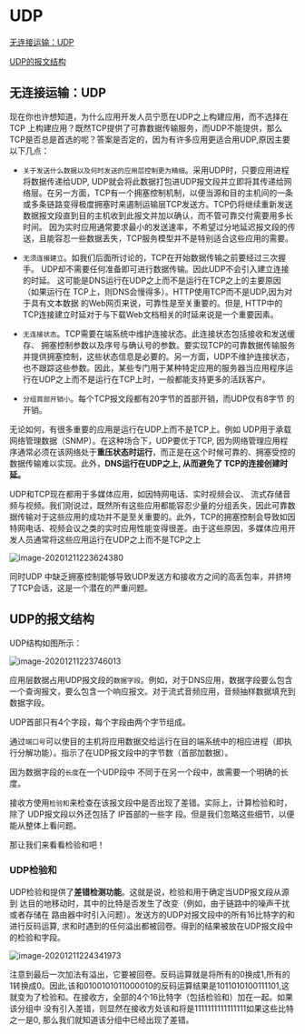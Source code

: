 # UDP

[无连接运输：UDP](#无连接运输：UDP)

[UDP的报文结构](#UDP的报文结构)

## 无连接运输：UDP

现在你也许想知道，为什么应用开发人员宁愿在UDP之上构建应用，而不选择在TCP 上构建应用？既然TCP提供了可靠数据传输服务，而UDP不能提供，那么TCP是否总是首选的呢？答案是否定的，因为有许多应用更适合用UDP,原因主要以下几点： 

* `关于发送什么数据以及何时发送的应用层控制更为精细`。采用UDP时，只要应用进程将数据传递给UDP,  UDP就会将此数据打包进UDP报文段并立即将其传递给网络层。在另一方面，TCP有一个拥塞控制机制，以便当源和目的主机间的一条或多条链路变得极度拥塞时来遏制运输层TCP发送方。TCP仍将继续重新发送数据报文段直到目的主机收到此报文并加以确认，而不管可靠交付需要用多长时间。 因为实时应用通常要求最小的发送速率，不希望过分地延迟报文段的传送，且能容忍一些数据丢失，TCP服务模型并不是特别适合这些应用的需要。

* `无须连接建立`。如我们后面所讨论的，TCP在开始数据传输之前要经过三次握手。 UDP却不需要任何准备即可进行数据传输。因此UDP不会引入建立连接的时延。 这可能是DNS运行在UDP之上而不是运行在TCP之上的主要原因（如果运行在 TCP上，则DNS会慢得多）。HTTP使用TCP而不是UDP,因为对于具有文本数据 的Web网页来说，可靠性是至关重要的。但是, HTTP中的TCP连接建立时延对于与下载Web文档相关的时延来说是一个重要因素。

* `无连接状态`。TCP需要在端系统中维护连接状态。此连接状态包括接收和发送缓存、 拥塞控制参数以及序号与确认号的参数。要实现TCP的可靠数据传输服务并提供拥塞控制，这些状态信息是必要的。另一方面，UDP不维护连接状态，也不跟踪这些参数。因此，某些专门用于某种特定应用的服务器当应用程序运行在UDP之上而不是运行在TCP上时，一般都能支持更多的活跃客户。 

* `分组首部开销小`。每个TCP报文段都有20字节的首部开销，而UDP仅有8字节 的开销。 



无论如何，有很多重要的应用是运行在UDP上而不是TCP上。例如 UDP用于承载网络管理数据（SNMP）。在这种场合下，UDP要优于TCP, 因为网络管理应用程序通常必须在该网络处于**重压状态时运行**，而正是在这个时候可靠的、拥塞受控的数据传输难以实现。此外，**DNS运行在UDP之上, 从而避免了 TCP的连接创建时延。** 

UDP和TCP现在都用于多媒体应用，如因特网电话、实时视频会议、 流式存储音频与视频。我们刚说过，既然所有这些应用都能容忍少量的分组丢失，因此可靠数据传输对于这些应用的成功并不是至关重要的。此外，TCP的拥塞控制会导致如因特网电话、视频会议之类的实时应用性能变得很差。由于这些原因，多媒体应用开发人员通常将这些应用运行在UDP之上而不是TCP之上

![image-20201211223624380](https://zouyishan.oss-cn-beijing.aliyuncs.com/images/20201211223626.png)

同时UDP 中缺乏拥塞控制能够导致UDP发送方和接收方之间的高丢包率，并挤垮了TCP会话，这是一个潜在的严重问题。



## UDP的报文结构

UDP结构如图所示：

![image-20201211223746013](https://zouyishan.oss-cn-beijing.aliyuncs.com/images/20201211223748.png)

应用层数据占用UDP报文段的`数据字段`。例如，对于DNS应用，数据字段要么包含一个查询报文，要么包含一个响应报文。对于流式音频应用，音频抽样数据填充到数据字段。

UDP首部只有4个字段，每个字段由两个字节组成。

通过`端口号`可以使目的主机将应用数据交给运行在目的端系统中的相应进程（即执行分解功能）。指示了在UDP报文段中的字节数（首部加数据）。

因为数据字段的`长度`在一个UDP段中 不同于在另一个段中，故需要一个明确的长度。

接收方使用`检验和`来检查在该报文段中是否出现了差错。实际上，计算检验和时，除了 UDP报文段以外还包括了 IP首部的一些字 段。但是我们忽略这些细节，以便能从整体上看问题。

那让我们来看看检验和吧！






### UDP检验和

UDP检验和提供了**差错检测功能**。这就是说，检验和用于确定当UDP报文段从源到 达目的地移动时，其中的比特是否发生了改变（例如，由于链路中的噪声干扰或者存储在 路由器中时引入问题）。发送方的UDP对报文段中的所有16比特字的和进行反码运算, 求和时遇到的任何溢出都被回卷。得到的结果被放在UDP报文段中的检验和字段。

![image-20201211224341973](https://zouyishan.oss-cn-beijing.aliyuncs.com/images/20201211224343.png)

注意到最后一次加法有溢出，它要被回卷。反码运算就是将所有的0换成1,所有的 1转换成0。因此,该和0100101011000010的反码运算结果是1011010100111101,这就变为了检验和。在接收方，全部的4个16比特字（包括检验和）加在一起。如果该分组中 没有引入差错，则显然在接收方处该和将是1111111111111111如果这些比特之一是0, 那么我们就知道该分组中已经出现了差错。 

